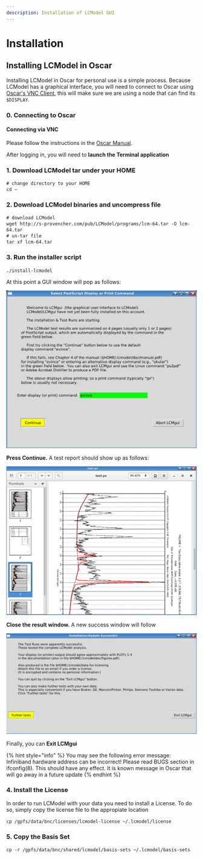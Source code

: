 ```yaml
---
description: Installation of LCModel GUI
---
```


# Installation

## Installing LCModel in Oscar

Installing LCModel in Oscar for personal use is a simple process. Because LCModel has a graphical interface, you will need to connect to Oscar using [Oscar's VNC Client](https://docs.ccv.brown.edu/oscar/connecting-to-oscar/vnc), this will make sure we are using a node that can find its `$DISPLAY`.

### 0. Connecting to Oscar

#### Connecting via VNC

Please follow the instructions in the [Oscar Manual](https://docs.ccv.brown.edu/oscar/connecting-to-oscar/vnc).

After logging in, you will need to **launch the Terminal application**

### 1. Download LCModel tar under your HOME

```text
# change directory to your HOME 
cd ~
```

### 2. Download LCModel binaries and uncompress file

```text
# download LCModel
wget http://s-provencher.com/pub/LCModel/programs/lcm-64.tar -O lcm-64.tar
# un-tar file
tar xf lcm-64.tar
```

### 3. Run the installer script

```text
./install-lcmodel
```

At this point a GUI window will pop as follows:

![LCModel Select PostScript Display or Print Command](../.gitbook/assets/image%20%287%29.png)

**Press Continue.** A test report should show up as follows:

![LC Model Sample PostScript Result](../.gitbook/assets/image%20%286%29.png)

**Close the result window.** A new success window will follow

![Confirmation Screen for a Successful LCModel Test](../.gitbook/assets/image%20%288%29.png)

Finally, you can **Exit LCMgui**

{% hint style="info" %}
You may see the following error message: Infiniband hardware address can be incorrect! Please read BUGS section in ifconfig\(8\). This should have any effect. It is known message in Oscar that will go away in a future update
{% endhint %}

### **4. Install the License**

In order to run LCModel with your data you need to install a License. To do so, simply copy the license file to the appropiate location

```text
cp /gpfs/data/bnc/licenses/lcmodel-license ~/.lcmodel/license
```

### 5. Copy the Basis Set

```text
cp -r /gpfs/data/bnc/shared/lcmodel/basis-sets ~/.lcmodel/basis-sets
```





